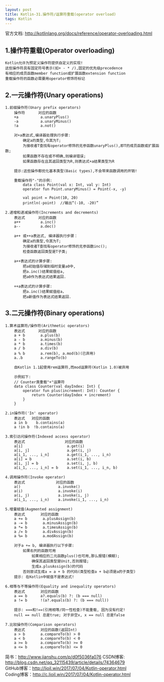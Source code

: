```yaml
---
layout: post
title: Kotlin-31.操作符/运算符重载(operator overload)
tags: Kotlin
---
```

官方文档: http://kotlinlang.org/docs/reference/operator-overloading.html

## 1.操作符重载(Operator overloading)
    Kotlin允许为预定义操作符提供自定义的实现!
    这些操作符具有固定符号表示(如+ - * /),固定的优先级precedence
    有相应的成员函数member function或扩展函数extension function
    重载操作符的函数必需要用operator修饰符标记

## 2.一元操作符(Unary operations)
    1.前缀操作符(Unary prefix operators)
        操作符	     对应的函数
        +a          a.unaryPlus()
        -a          a.unaryMinus()
        !a          a.not()

        对+a表达式,编译器处理执行步骤:
            确定a的类型,令其为T;
            为接收者T查找有operator修饰的无参函数unaryPlus(),即T的成员函数或扩展函数;
            如果函数不存在或不明确,则编译错误;
            如果函数存在且其返回类型为R,则表达式+a结果类型为R

        提示:这些操作都优化基本类型(Basic types),不会带来函数调用的开销!
    
        重载操作符"-"的示例:
            data class Point(val x: Int, val y: Int)
            operator fun Point.unaryMinus() = Point(-x, -y)

            val point = Point(10, 20)
            println(-point)  //输出“(-10, -20)”

    2.递增和递减操作符(Increments and decrements)
        表达式      对应的函数
        a++         a.inc()
        a--         a.dec()

        a++ 或++a表达式, 编译器执行步骤：
            确定a的类型,令其为T;
            为接收者T查找有operator修饰的无参函数inc();
            检查函数返回类型是T子类;

        a++表达式的计算步骤:
            把a初始值存储到临时变量a0中,
            把a.inc()结果赋值给a,
            把a0作为表达式结果返回.

        ++a表达式的计算步骤:
            把a.inc()结果赋值给a，
            把a新值作为表达式结果返回.

## 3.二元操作符(Binary operations)
    1.算术运算符/操作符(Arithmetic operators)
        表达式      对应的函数
        a + b	    a.plus(b)
        a - b	    a.minus(b)
        a * b	    a.times(b)
        a / b	    a.div(b)
        a % b	    a.rem(b), a.mod(b)(已弃用)
        a..b	    a.rangeTo(b)

        自Kotlin 1.1起使用rem运算符,而mod运算符(Kotlin 1.0)被弃用

        示例如下:
        // Counter类重载"+"运算符
        data class Counter(val dayIndex: Int) {
            operator fun plus(increment: Int): Counter {
                return Counter(dayIndex + increment)
            }
        }
    
    2.in操作符('In' operator)
        表达式   对应的函数
        a in b	  b.contains(a)
        a !in b	 !b.contains(a)

    3.索引访问操作符(Indexed access operator)
        表达式                  对应的函数
        a[i]	                a.get(i)
        a[i, j]	                a.get(i, j)
        a[i_1, ..., i_n]	    a.get(i_1, ..., i_n)
        a[i] = b	            a.set(i, b)
        a[i, j] = b	            a.set(i, j, b)
        a[i_1, ..., i_n] = b	a.set(i_1, ..., i_n, b)
    
    4.调用操作符(Invoke operator)
        表达式              对应的函数
        a()	                a.invoke()
        a(i)	            a.invoke(i)
        a(i, j)	            a.invoke(i, j)
        a(i_1, ..., i_n)	a.invoke(i_1, ..., i_n)

    5.增量赋值(Augmented assignment)
        表达式       对应的函数
        a += b	     a.plusAssign(b)
        a -= b	     a.minusAssign(b)
        a *= b	     a.timesAssign(b)
        a /= b	     a.divAssign(b)
        a %= b	     a.modAssign(b)

        对于a += b, 编译器执行以下步骤:
            如果右列的函数可用
                如果相应的二元函数plus()也可用,那么报错(模糊);
                确保其返回类型是Unit,否则报错;
                生成a.plusAssign(b)的代码
            否则尝试生成a = a + b 的代码(类型检查a + b必须是a的子类型)        
        提示: 在Kotlin中赋值不是表达式!

    6.相等与不等操作符(Equality and inequality operators)
        表达式       对应的函数
        a == b	    a?.equals(b) ?: (b === null)
        a != b	    !(a?.equals(b) ?: (b === null))

        提示: ===和!==(引用相等/同一性检查)不能重载, 因为没有约定!
        null == null 总是true; 对于非空x, x == null 总是false

    7.比较操作符(Comparison operators)
        表达式       对应的函数(返回Int)
        a > b	    a.compareTo(b) > 0
        a < b	    a.compareTo(b) < 0
        a >= b	    a.compareTo(b) >= 0
        a <= b	    a.compareTo(b) <= 0

简书：http://www.jianshu.com/p/d0f5036fa076
CSDN博客: http://blog.csdn.net/qq_32115439/article/details/74364679   
GitHub博客：http://lioil.win/2017/07/04/Kotlin-operator.html   
Coding博客：http://c.lioil.win/2017/07/04/Kotlin-operator.html